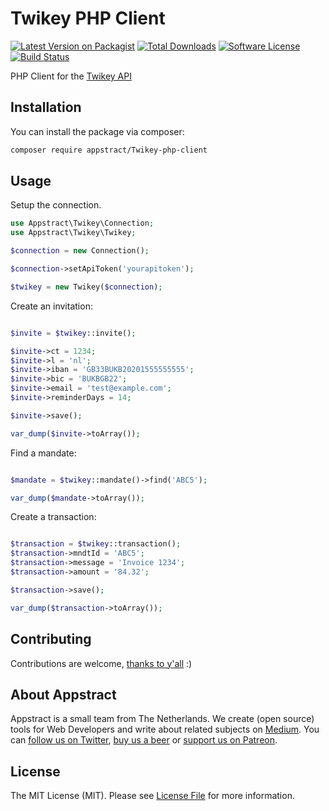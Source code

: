 # Twikey PHP Client

[![Latest Version on Packagist](https://img.shields.io/packagist/v/appstract/Twikey-php-client.svg?style=flat-square)](https://packagist.org/packages/appstract/Twikey-php-client)
[![Total Downloads](https://img.shields.io/packagist/dt/appstract/Twikey-php-client.svg?style=flat-square)](https://packagist.org/packages/appstract/Twikey-php-client)
[![Software License](https://img.shields.io/badge/license-MIT-brightgreen.svg?style=flat-square)](LICENSE.md)
[![Build Status](https://img.shields.io/travis/appstract/Twikey-php-client/master.svg?style=flat-square)](https://travis-ci.org/appstract/Twikey-php-client)

PHP Client for the [Twikey API](https://twikey.com)

## Installation

You can install the package via composer:

``` bash
composer require appstract/Twikey-php-client
```

## Usage

Setup the connection.

``` php
use Appstract\Twikey\Connection;
use Appstract\Twikey\Twikey;

$connection = new Connection();

$connection->setApiToken('yourapitoken');

$twikey = new Twikey($connection);
```

Create an invitation:

```php

$invite = $twikey::invite();

$invite->ct = 1234;
$invite->l = 'nl';
$invite->iban = 'GB33BUKB20201555555555';
$invite->bic = 'BUKBGB22';
$invite->email = 'test@example.com';
$invite->reminderDays = 14;

$invite->save();

var_dump($invite->toArray());

```

Find a mandate:
```php

$mandate = $twikey::mandate()->find('ABC5');

var_dump($mandate->toArray());

```


Create a transaction:
```php

$transaction = $twikey::transaction();
$transaction->mndtId = 'ABC5';
$transaction->message = 'Invoice 1234';
$transaction->amount = '84.32';

$transaction->save();

var_dump($transaction->toArray());

```


## Contributing

Contributions are welcome, [thanks to y'all](https://github.com/appstract/Twikey-php-client/graphs/contributors) :)

## About Appstract

Appstract is a small team from The Netherlands. We create (open source) tools for Web Developers and write about related subjects on [Medium](https://medium.com/appstract). You can [follow us on Twitter](https://twitter.com/appstractnl), [buy us a beer](https://www.paypal.me/appstract/10) or [support us on Patreon](https://www.patreon.com/appstract).

## License

The MIT License (MIT). Please see [License File](LICENSE.md) for more information.
